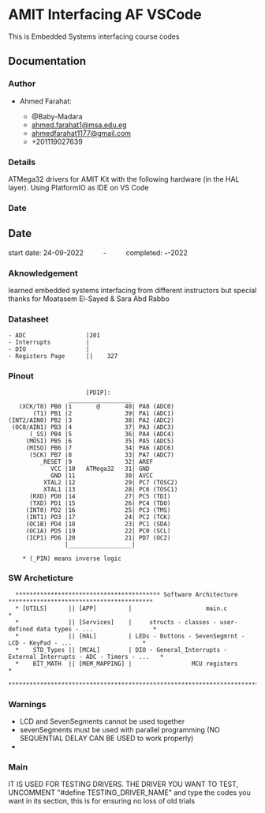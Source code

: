 # AMIT Interfacing AF VSCode

This is Embedded Systems interfacing course codes

## Documentation

### Author

* Ahmed Farahat:

  * @Baby-Madara
  * ahmed.farahat1@msa.edu.eg
  * ahmedfarahat1177@gmail.com
  * +201119027639

### Details

ATMega32 drivers for AMIT Kit with the following hardware (in the HAL layer). Using PlatformIO as IDE on VS Code

### Date

## Date

start date: 24-09-2022    &emsp; &emsp;     -    &emsp; &emsp; completed:     __-__-2022

### Aknowledgement

learned embedded systems interfacing from different instructors but special thanks for Moatasem El-Sayed & Sara Abd Rabbo

### Datasheet

    - ADC                 |201
    - Interrupts          |
    - DIO                 |
    - Registers Page      ||    327

### Pinout

                          [PDIP]:
                     __________________
       (XCK/T0) PB0 |1       @       40| PA0 (ADC0)
           (T1) PB1 |2               39| PA1 (ADC1)
    (INT2/AIN0) PB2 |3               38| PA2 (ADC2)
     (OC0/AIN1) PB3 |4               37| PA3 (ADC3)
          (_SS) PB4 |5               36| PA4 (ADC4)
         (MOSI) PB5 |6               35| PA5 (ADC5)
         (MISO) PB6 |7               34| PA6 (ADC6)
          (SCK) PB7 |8               33| PA7 (ADC7)
             _RESET |9               32| AREF
                VCC |10   ATMega32   31| GND
                GND |11              30| AVCC
              XTAL2 |12              29| PC7 (TOSC2)
              XTAL1 |13              28| PC6 (TOSC1)
          (RXD) PD0 |14              27| PC5 (TDI)
          (TXD) PD1 |15              26| PC4 (TDO)
         (INT0) PD2 |16              25| PC3 (TMS)
         (INT1) PD3 |17              24| PC2 (TCK)
         (OC1B) PD4 |18              23| PC1 (SDA)
         (OC1A) PD5 |19              22| PC0 (SCL)
         (ICP1) PD6 |20              21| PD7 (OC2)
                    |__________________|

        * (_PIN) means inverse logic

### SW Archeticture

      ***************************************** Software Architecture *****************************************
      * [UTILS]      || [APP]         |                     main.c                                            *
      *              || [Services]    |     structs - classes - user-defined data types - ...                 *
      *              || [HAL]         | LEDs - Buttons - SevenSegmrnt - LCD - KeyPad - ...                    *
      *    STD_Types || [MCAL]        | DIO - General_Interrupts - External_Interrupts - ADC - Timers - ...   *
      *    BIT_MATH  || [MEM_MAPPING] |                 MCU registers                                         *
      *********************************************************************************************************

### Warnings

* LCD and SevenSegments cannot be used together
* sevenSegments must be used with parallel programming (NO SEQUENTIAL DELAY CAN BE USED to work properly)
*

### Main

IT IS USED FOR TESTING DRIVERS. THE DRIVER YOU WANT TO TEST, UNCOMMENT "#define TESTING_DRIVER_NAME" and type the codes you want in its section, this is for ensuring no loss of old trials
